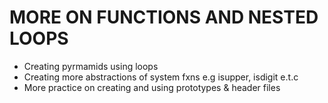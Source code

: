 # MORE ON FUNCTIONS AND NESTED LOOPS
- Creating pyrmamids using loops
- Creating more abstractions of system fxns e.g isupper, isdigit e.t.c
- More practice on creating and using prototypes & header files
